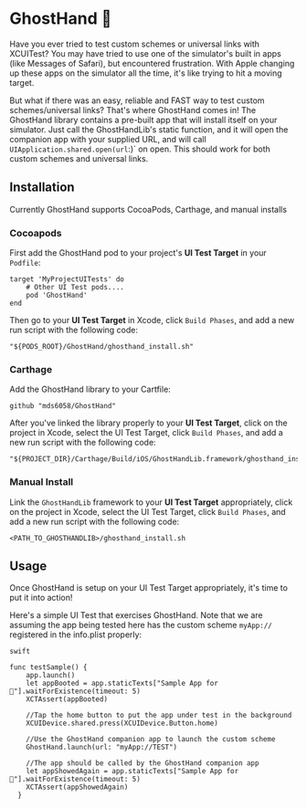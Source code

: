 
# GhostHand 👻

Have you ever tried to test custom schemes or universal links with XCUITest? You may have tried to use one of the simulator's built in apps (like Messages of Safari), but encountered frustration. With Apple changing up these apps on the simulator all the time, it's like trying to hit a moving target.

But what if there was an easy, reliable and FAST way to test custom schemes/universal links? That's where GhostHand comes in! The GhostHand library contains a pre-built app that will install itself on your simulator. Just call the GhostHandLib's static function, and it will open the companion app with your supplied URL, and will call `UIApplication.shared.open(url`:)` on open. This should work for both custom schemes and universal links.

## Installation

Currently GhostHand supports CocoaPods, Carthage, and manual installs

### Cocoapods

First add the GhostHand pod to your project's **UI Test Target** in your `Podfile`:

```
target 'MyProjectUITests' do
    # Other UI Test pods....
    pod 'GhostHand'
end
```

Then go to your **UI Test Target** in Xcode, click `Build Phases`, and add a new run script with the following code:

```
"${PODS_ROOT}/GhostHand/ghosthand_install.sh"
```

### Carthage

Add the GhostHand library to your Cartfile:

```
github "mds6058/GhostHand"
```

After you've linked the library properly to your **UI Test Target**, click on the project in Xcode, select the UI Test Target, click `Build Phases`, and add a new run script with the following code:

```
"${PROJECT_DIR}/Carthage/Build/iOS/GhostHandLib.framework/ghosthand_install.sh"
```

### Manual Install

Link the `GhostHandLib` framework to your **UI Test Target** appropriately, click on the project in Xcode, select the UI Test Target, click `Build Phases`, and add a new run script with the following code:

```
<PATH_TO_GHOSTHANDLIB>/ghosthand_install.sh
```


## Usage

Once GhostHand is setup on your UI Test Target appropriately, it's time to put it into action!

Here's a simple UI Test that exercises GhostHand. Note that we are assuming the app being tested here has the custom scheme `myApp://` registered in the info.plist properly:

```
swift

func testSample() {
    app.launch()
    let appBooted = app.staticTexts["Sample App for 👻"].waitForExistence(timeout: 5)
    XCTAssert(appBooted)

    //Tap the home button to put the app under test in the background
    XCUIDevice.shared.press(XCUIDevice.Button.home)

    //Use the GhostHand companion app to launch the custom scheme
    GhostHand.launch(url: "myApp://TEST")

    //The app should be called by the GhostHand companion app
    let appShowedAgain = app.staticTexts["Sample App for 👻"].waitForExistence(timeout: 5)
    XCTAssert(appShowedAgain)
  }
```
